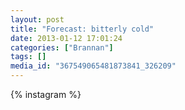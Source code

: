 ```yaml
---
layout: post
title: "Forecast: bitterly cold"
date: 2013-01-12 17:01:24
categories: ["Brannan"]
tags: []
media_id: "367549065481873841_326209"
---
```


{% instagram %}
